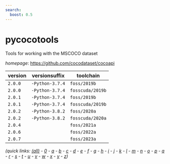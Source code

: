 ```yaml
---
search:
  boost: 0.5
---
```

# pycocotools

Tools for working with the MSCOCO dataset

*homepage*: <https://github.com/cocodataset/cocoapi>

version | versionsuffix | toolchain
--------|---------------|----------
``2.0.0`` | ``-Python-3.7.4`` | ``foss/2019b``
``2.0.0`` | ``-Python-3.7.4`` | ``fosscuda/2019b``
``2.0.1`` | ``-Python-3.7.4`` | ``foss/2019b``
``2.0.1`` | ``-Python-3.7.4`` | ``fosscuda/2019b``
``2.0.2`` | ``-Python-3.8.2`` | ``foss/2020a``
``2.0.2`` | ``-Python-3.8.2`` | ``fosscuda/2020a``
``2.0.4`` |  | ``foss/2021a``
``2.0.6`` |  | ``foss/2022a``
``2.0.7`` |  | ``foss/2023a``


*(quick links: [(all)](../index.md) - [0](../0/index.md) - [a](../a/index.md) - [b](../b/index.md) - [c](../c/index.md) - [d](../d/index.md) - [e](../e/index.md) - [f](../f/index.md) - [g](../g/index.md) - [h](../h/index.md) - [i](../i/index.md) - [j](../j/index.md) - [k](../k/index.md) - [l](../l/index.md) - [m](../m/index.md) - [n](../n/index.md) - [o](../o/index.md) - [p](../p/index.md) - [q](../q/index.md) - [r](../r/index.md) - [s](../s/index.md) - [t](../t/index.md) - [u](../u/index.md) - [v](../v/index.md) - [w](../w/index.md) - [x](../x/index.md) - [y](../y/index.md) - [z](../z/index.md))*


